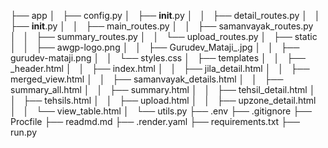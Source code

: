 
├── app
│   ├── config.py
│   ├── __init__.py
│   │   ├── detail_routes.py
│   │   ├── __init__.py
│   │   ├── main_routes.py
│   │   ├── samanvayak_routes.py
│   │   ├── summary_routes.py
│   │   └── upload_routes.py
│   ├── static
│   │   ├── awgp-logo.png
│   │   ├── Gurudev_Mataji_.jpg
│   │   ├── gurudev-mataji.png
│   │   └── styles.css
│   ├── templates
│   │   ├── _header.html
│   │   ├── index.html
│   │   ├── jila_detail.html
│   │   ├── merged_view.html
│   │   ├── samanvayak_details.html
│   │   ├── summary_all.html
│   │   ├── summary.html
│   │   ├── tehsil_detail.html
│   │   ├── tehsils.html
│   │   ├── upload.html
│   │   ├── upzone_detail.html
│   │   └── view_table.html
│   └── utils.py
├── .env
├── .gitignore
├── Procfile
├── readmd.md
├── .render.yaml
├── requirements.txt
├── run.py